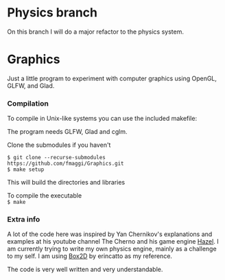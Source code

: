 # Physics branch

On this branch I will do a major refactor to the physics system.

# Graphics

Just a little program to experiment with computer graphics using OpenGL, GLFW, and Glad.

### Compilation
To compile in Unix-like systems you can use the included makefile:

The program needs GLFW, Glad and cglm.

Clone the submodules if you haven't

`$ git clone --recurse-submodules https://github.com/fmaggi/Graphics.git`\
`$ make setup`

This will build the directories and libraries

To compile the executable\
`$ make`

### Extra info

A lot of the code here was inspired by Yan Chernikov's explanations and examples at his youtube channel The Cherno and his game engine [Hazel](https://github.com/TheCherno/Hazel).
I am currently trying to write my own physics engine, mainly as a challenge to my self. I am using [Box2D](https://github.com/erincatto/box2d)  by erincatto as my reference.

The code is very well written and very understandable.


